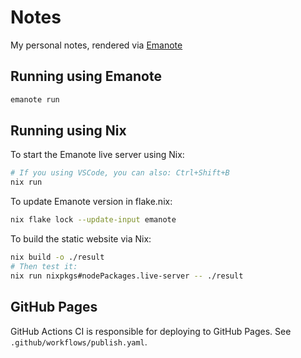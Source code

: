 # Notes

My personal notes, rendered via [Emanote](https://emanote.srid.ca/)

## Running using Emanote

```sh
emanote run
```

## Running using Nix

To start the Emanote live server using Nix:

```sh
# If you using VSCode, you can also: Ctrl+Shift+B
nix run
```

To update Emanote version in flake.nix:

```sh
nix flake lock --update-input emanote
```

To build the static website via Nix:

```sh
nix build -o ./result
# Then test it:
nix run nixpkgs#nodePackages.live-server -- ./result
```

## GitHub Pages

GitHub Actions CI is responsible for deploying to GitHub Pages. See `.github/workflows/publish.yaml`.
